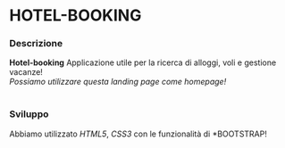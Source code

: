 # HOTEL-BOOKING

### Descrizione
**Hotel-booking** Applicazione utile per la ricerca di alloggi, voli e gestione vacanze! <br/>
*Possiamo utilizzare questa landing page come homepage!*
<br/><br/>

### Sviluppo
Abbiamo utilizzato *HTML5*, *CSS3* con le funzionalità di *BOOTSTRAP!

